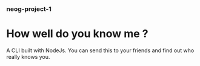 ### neog-project-1
# How well do you know me ?
A CLI built with NodeJs. You can send this to your friends and find out who really knows you.
